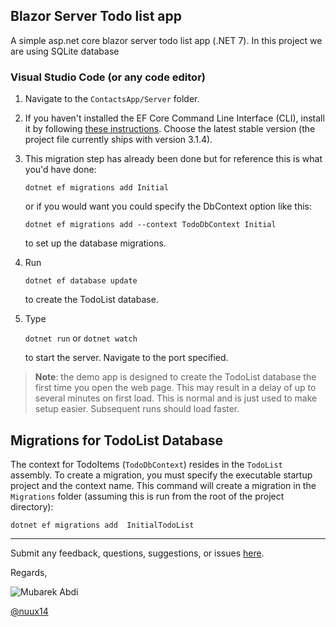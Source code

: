 ## Blazor Server Todo list app
A simple asp.net core blazor server todo list app (.NET 7). In this project we are using SQLite database

### Visual Studio Code (or any code editor)

1. Navigate to the `ContactsApp/Server` folder.
1. If you haven't installed the EF Core Command Line Interface (CLI), install it by following [these instructions](https://docs.microsoft.com/ef/core/miscellaneous/cli/dotnet). Choose the latest stable version (the project file currently ships with version 3.1.4).
1. This migration step has already been done but for reference this is what you'd have done: 

    `dotnet ef migrations add Initial` 

    or if you would want you could specify the DbContext option like this:


    `dotnet ef migrations add --context TodoDbContext Initial` 
   
    to set up the  database migrations.
1. Run 

    `dotnet ef database update` 
    
    to create the TodoList database.
1. Type 

   `dotnet run` or `dotnet watch`
    
   to start the server. Navigate to the port specified.
  
> **Note**: the demo app is designed to create the TodoList database the first time you open the web page. This may result in a delay of up to several minutes on first load. This is normal and is just used to make setup easier. Subsequent runs should load faster.

## Migrations for TodoList Database

The context for TodoItems (`TodoDbContext`) resides in the `TodoList` assembly.  To create a migration, you must specify the executable startup project and the context name. This command will create a migration in the `Migrations` folder (assuming this is run from the root of the project directory):

```text
dotnet ef migrations add  InitialTodoList
```

---

Submit any feedback, questions, suggestions, or issues [here](https://github.com/nuux14/TodoList/issues/new).

Regards,

![Mubarek Abdi](https://github.com/nuux14)

[@nuux14](https://twitter.com/May28_2023)
